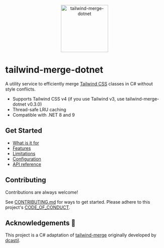 <div align="center">
    <br />
    <a href="https://github.com/desmondinho/tailwind-merge-dotnet">
        <img src="https://raw.githubusercontent.com/desmondinho/tailwind-merge-dotnet/HEAD/assets/logo.svg" alt="tailwind-merge-dotnet" height="150px" />
    </a>
</div>

# tailwind-merge-dotnet

A utility service to efficiently merge [Tailwind CSS](https://tailwindcss.com) classes in C# without style conflicts.

- Supports Tailwind CSS v4 (if you use Tailwind v3, use tailwind-merge-dotnet v0.3.0)
- Thread-safe LRU caching
- Compatible with .NET 8 and 9

## Get Started

- [What is it for](./docs/what-is-it-for.md)
- [Features](./docs/features.md)
- [Limitations](./docs/limitations.md)
- [Configuration](./docs/configuration.md)
- [API reference](./docs/api-reference.md)

## Contributing

Contributions are always welcome!

See [CONTRIBUTING.md](CONTRIBUTING.md) for ways to get started. Please adhere to this project's [CODE_OF_CONDUCT](CODE_OF_CONDUCT.md).

## Acknowledgements 🙏

This project is a C# adaptation of [tailwind-merge](https://github.com/dcastil/tailwind-merge) originally developed by [dcastil](https://github.com/dcastil).
